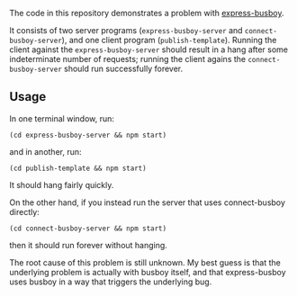 The code in this repository demonstrates a problem with [express-busboy](https://github.com/yahoo/express-busboy).

It consists of two server programs (`express-busboy-server` and `connect-busboy-server`), and one client program (`publish-template`). Running the client against the `express-busboy-server` should result in a hang after some indeterminate number of requests; running the client agains the `connect-busboy-server` should run successfully forever.

## Usage

In one terminal window, run:
```
(cd express-busboy-server && npm start)
```

and in another, run:
```
(cd publish-template && npm start)
```

It should hang fairly quickly.

On the other hand, if you instead run the server that uses connect-busboy directly:
```
(cd connect-busboy-server && npm start)
```

then it should run forever without hanging.

The root cause of this problem is still unknown. My best guess is that the underlying problem is actually with busboy itself, and that express-busboy uses busboy in a way that triggers the underlying bug.
